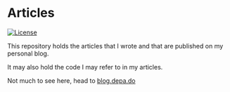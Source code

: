 # Articles

[![License](https://img.shields.io/badge/license-MIT-blue.svg)](https://github.com/Depado/articles/blob/master/LICENSE)

This repository holds the articles that I wrote and that are published on my
personal blog.

It may also hold the code I may refer to in my articles.

Not much to see here, head to [blog.depa.do](https://blog.depa.do)
